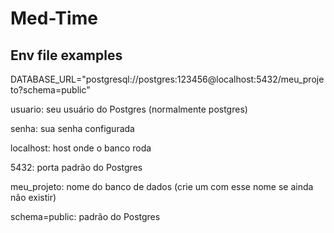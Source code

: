 # Med-Time
## Env file examples
DATABASE_URL="postgresql://postgres:123456@localhost:5432/meu_projeto?schema=public"

usuario: seu usuário do Postgres (normalmente postgres)

senha: sua senha configurada

localhost: host onde o banco roda

5432: porta padrão do Postgres

meu_projeto: nome do banco de dados (crie um com esse nome se ainda não existir)

schema=public: padrão do Postgres